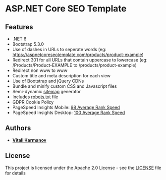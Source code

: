 # ASP.NET Core SEO Template

## Features

* .NET 6
* Bootstrap 5.3.0
* Use of dashes in URLs to seperate words (eg: https://aspnetcoreseotemplate.com/products/product-example)
* Redirect 301 for all URLs that contain uppercase to lowercase (eg: /Products/Product-EXAMPLE to /products/product-example)
* Redirect non www to www
* Custom title and meta description for each view 
* Use of Bootstrap and jQuery CDNs
* Bundle and minify custom CSS and Javascript files
* Semi-dynamic [sitemap](https://aspnetcoreseotemplate.com/sitemap) generator
* Includes [robots.txt](https://aspnetcoreseotemplate.com/robots.txt) file
* GDPR Cookie Policy
* PageSpeed Insights Mobile: [98 Average Rank Speed](https://developers.google.com/speed/pagespeed/insights/?url=https%3A%2F%2Faspnetcoreseotemplate.com%2F&tab=mobile)
* PageSpeed Insights Desktop: [100 Average Rank Speed](https://developers.google.com/speed/pagespeed/insights/?url=https%3A%2F%2Faspnetcoreseotemplate.com%2F&tab=desktop)

## Authors

* **[Vitali Karmanov](https://github.com/vitali-karmanov)**

## License

This project is licensed under the Apache 2.0 License - see the [LICENSE](LICENSE) file for details
